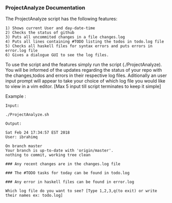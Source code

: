 ### ProjectAnalyze Documentation ###

The ProjectAnalyze script has the following features: 

	1) Shows current User and day-date-time
	2) Checks the status of github
	3) Puts all uncommited changes in a file changes.log
	4) Puts all lines containing #TODO listing the todos in todo.log file
	5) Checks all haskell files for syntax errors and puts errors in error.log file
	6) Gives a dialogue GUI to see the log files.


To use the script and the features simply run the script (./ProjectAnalyze).
You will be informed of the updates regarding the status of your repo with the
changes,todos and errors in their respective log files. Aditionally an user input prompt will 
appear to take your choice of which log file you would like
to view in a vim editor. [Max 5 input till script terminates to keep it simple]

Example : 

	Input:

	./ProjectAnalyze.sh

	Output:
	
	Sat Feb 24 17:34:57 EST 2018
	User: ibrahimq

	On branch master
	Your branch is up-to-date with 'origin/master'.
	nothing to commit, working tree clean

	### Any recent changes are in the changes.log file

	### The #TODO tasks for today can be found in todo.log

	### Any error in haskell files can be found in error.log

	Which log file do you want to see? [Type 1,2,3,q(to exit) or write their names ex: todo.log]
	


